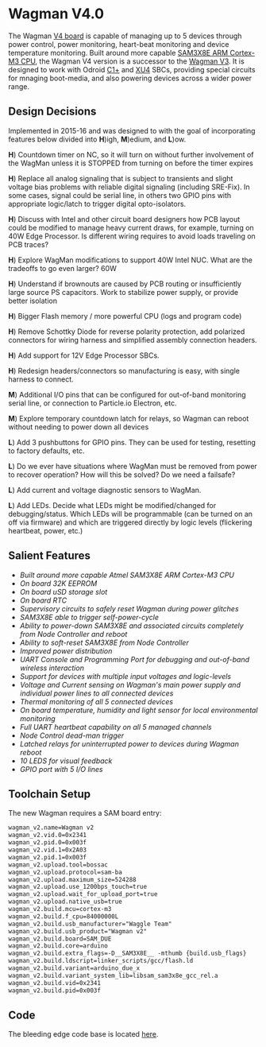 <!--
waggle_topic=/wagman/wagman_v4/introduction, Wagman V4.0 Features
-->

# Wagman V4.0

The Wagman [V4 board](https://raw.githubusercontent.com/waggle-sensor/wagman/master/boards/v4/resources/Wagman-v4.jpg) is capable of managing up to 5 devices through power control, power monitoring, heart-beat monitoring and device temperature monitoring. Built around more capable [SAM3X8E ARM Cortex-M3 CPU](https://www.microchip.com/en-us/product/ATSAM3X8E), the Wagman V4 version is a successor to the [Wagman V3](https://github.com/waggle-sensor/wagman/tree/master/boards/v3). It is designed to work with Odroid [C1+](https://www.hardkernel.com/shop/odroid-c1/) and [XU4](https://www.hardkernel.com/shop/odroid-xu4-special-price/) SBCs, providing special circuits for mnaging boot-media, and also powering devices across a wider power range. 


## Design Decisions

Implemented in 2015-16 and was designed to with the goal of incorporating features below divided into **H**)igh, **M**)edium, and **L**)ow.

**H**) Countdown timer on NC, so it will turn on without further involvement of the WagMan unless it is STOPPED from turning on before the timer expires

**H**) Replace all analog signaling that is subject to transients and slight voltage bias problems with reliable digital signaling (including SRE-Fix).  In some cases, signal could be serial line, in others two GPIO pins with appropriate logic/latch to trigger digital opto-isolators.

**H**) Discuss with Intel and other circuit board designers how PCB layout could be modified to manage heavy current draws, for example, turning on 40W Edge Processor.  Is different wiring requires to avoid loads traveling on PCB traces?  

**H**) Explore WagMan modifications to support 40W Intel NUC.  What are the tradeoffs to go even larger?  60W

**H**) Understand if brownouts are caused by PCB routing or insufficiently large source PS capacitors. Work to stabilize power supply, or provide better isolation

**H**) Bigger Flash memory / more powerful CPU (logs and program code)

**H**) Remove Schottky Diode for reverse polarity protection, add polarized connectors for wiring harness and simplified assembly connection headers.

**H**) Add support for 12V Edge Processor SBCs.  

**H**) Redesign headers/connectors so manufacturing is easy, with single harness to connect.  

**M**) Additional I/O pins that can be configured for out-of-band monitoring serial line, or connection to Particle.io Electron, etc.

**M**) Explore temporary countdown latch for relays, so Wagman can reboot without needing to power down all devices

**L**) Add 3 pushbuttons for GPIO pins. They can be used for testing, resetting to factory defaults, etc.  

**L**) Do we ever have situations where WagMan must be removed from power to recover operation?  How will this be solved?  Do we need a failsafe?

**L**) Add current and voltage diagnostic sensors to WagMan.

**L**) Add LEDs. Decide what LEDs might be modified/changed for debugging/status.  Which LEDs will be programmable (can be turned on an off via firmware) and which are triggered directly by logic levels (flickering heartbeat, power, etc.)


## Salient Features 

* *Built around more capable Atmel SAM3X8E ARM Cortex-M3 CPU*
* *On board 32K EEPROM*
* *On board uSD storage slot*
* *On board RTC*
* *Supervisory circuits to safely reset Wagman during power glitches*
* *SAM3X8E able to trigger self-power-cycle*
* *Ability to power-down SAM3X8E and associated circuits completely from Node Controller and reboot*
* *Ability to soft-reset SAM3X8E from Node Controller*
* *Improved power distribution*
* *UART Console and Programming Port for debugging and out-of-band wireless interaction*
* *Support for devices with multiple input voltages and logic-levels*
* *Voltage and Current sensing on Wagman's main power supply and individual power lines to all connected devices*
* *Thermal monitoring of all 5 connected devices*
* *On board temperature, humidity and light sensor for local environmental monitoring*
* *Full UART heartbeat capability on all 5 managed channels*
* *Node Control dead-man trigger*
* *Latched relays for uninterrupted power to devices during Wagman reboot*
* *10 LEDS for visual feedback*
* *GPIO port with 5 I/O lines*

## Toolchain Setup

The new Wagman requires a SAM board entry:

```txt
wagman_v2.name=Wagman v2
wagman_v2.vid.0=0x2341
wagman_v2.pid.0=0x003f
wagman_v2.vid.1=0x2A03
wagman_v2.pid.1=0x003f
wagman_v2.upload.tool=bossac
wagman_v2.upload.protocol=sam-ba
wagman_v2.upload.maximum_size=524288
wagman_v2.upload.use_1200bps_touch=true
wagman_v2.upload.wait_for_upload_port=true
wagman_v2.upload.native_usb=true
wagman_v2.build.mcu=cortex-m3
wagman_v2.build.f_cpu=84000000L
wagman_v2.build.usb_manufacturer="Waggle Team"
wagman_v2.build.usb_product="Wagman v2"
wagman_v2.build.board=SAM_DUE
wagman_v2.build.core=arduino
wagman_v2.build.extra_flags=-D__SAM3X8E__ -mthumb {build.usb_flags}
wagman_v2.build.ldscript=linker_scripts/gcc/flash.ld
wagman_v2.build.variant=arduino_due_x
wagman_v2.build.variant_system_lib=libsam_sam3x8e_gcc_rel.a
wagman_v2.build.vid=0x2341
wagman_v2.build.pid=0x003f
```

## Code

The bleeding edge code base is located [here](https://github.com/waggle-sensor/wagman/tree/master/v4/develop/firmware).
